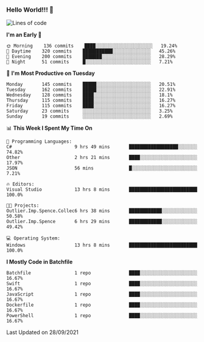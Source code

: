 ### Hello World!!! 👋

<!--
**kekotek/kekotek** is a ✨ _special_ ✨ repository because its `README.md` (this file) appears on your GitHub profile.

Here are some ideas to get you started:

- 🔭 I’m currently working on ...
- 🌱 I’m currently learning ...
- 👯 I’m looking to collaborate on ...
- 🤔 I’m looking for help with ...
- 💬 Ask me about ...
- 📫 How to reach me: ...
- 😄 Pronouns: ...
- ⚡ Fun fact: ...
-->

<!--START_SECTION:waka-->
![Lines of code](https://img.shields.io/badge/From%20Hello%20World%20I%27ve%20Written-18753%20lines%20of%20code-blue)

**I'm an Early 🐤** 

```text
🌞 Morning    136 commits    ████░░░░░░░░░░░░░░░░░░░░░   19.24% 
🌆 Daytime    320 commits    ███████████░░░░░░░░░░░░░░   45.26% 
🌃 Evening    200 commits    ███████░░░░░░░░░░░░░░░░░░   28.29% 
🌙 Night      51 commits     █░░░░░░░░░░░░░░░░░░░░░░░░   7.21%

```
📅 **I'm Most Productive on Tuesday** 

```text
Monday       145 commits    █████░░░░░░░░░░░░░░░░░░░░   20.51% 
Tuesday      162 commits    █████░░░░░░░░░░░░░░░░░░░░   22.91% 
Wednesday    128 commits    ████░░░░░░░░░░░░░░░░░░░░░   18.1% 
Thursday     115 commits    ████░░░░░░░░░░░░░░░░░░░░░   16.27% 
Friday       115 commits    ████░░░░░░░░░░░░░░░░░░░░░   16.27% 
Saturday     23 commits     ░░░░░░░░░░░░░░░░░░░░░░░░░   3.25% 
Sunday       19 commits     ░░░░░░░░░░░░░░░░░░░░░░░░░   2.69%

```


📊 **This Week I Spent My Time On** 

```text
💬 Programming Languages: 
C#                       9 hrs 49 mins       ██████████████████░░░░░░░   74.82% 
Other                    2 hrs 21 mins       ████░░░░░░░░░░░░░░░░░░░░░   17.97% 
JSON                     56 mins             █░░░░░░░░░░░░░░░░░░░░░░░░   7.21%

🔥 Editors: 
Visual Studio            13 hrs 8 mins       █████████████████████████   100.0%

🐱‍💻 Projects: 
Outlier.Imp.Spence.Collec6 hrs 38 mins       ████████████░░░░░░░░░░░░░   50.58% 
Outlier.Imp.Spence       6 hrs 29 mins       ████████████░░░░░░░░░░░░░   49.42%

💻 Operating System: 
Windows                  13 hrs 8 mins       █████████████████████████   100.0%

```

**I Mostly Code in Batchfile** 

```text
Batchfile                1 repo              ████░░░░░░░░░░░░░░░░░░░░░   16.67% 
Swift                    1 repo              ████░░░░░░░░░░░░░░░░░░░░░   16.67% 
JavaScript               1 repo              ████░░░░░░░░░░░░░░░░░░░░░   16.67% 
Dockerfile               1 repo              ████░░░░░░░░░░░░░░░░░░░░░   16.67% 
PowerShell               1 repo              ████░░░░░░░░░░░░░░░░░░░░░   16.67%

```



 Last Updated on 28/09/2021
<!--END_SECTION:waka-->
